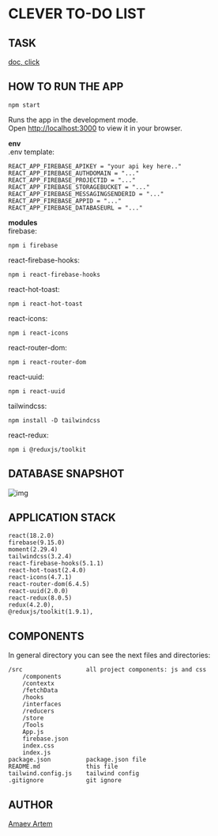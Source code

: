 **CLEVER TO-DO LIST**
=====================

## TASK

[doc, click](https://drive.google.com/file/d/1C_WlHrOBj_KRwdCMsoHdSyGG12xOy_wA/view?usp=sharing)
## HOW TO RUN THE APP

```
npm start
```
Runs the app in the development mode.\
Open [http://localhost:3000](http://localhost:3000) to view it in your browser.

**env** \
.env template:
```
REACT_APP_FIREBASE_APIKEY = "your api key here.."
REACT_APP_FIREBASE_AUTHDOMAIN = "..."
REACT_APP_FIREBASE_PROJECTID = "..."
REACT_APP_FIREBASE_STORAGEBUCKET = "..."
REACT_APP_FIREBASE_MESSAGINGSENDERID = "..."
REACT_APP_FIREBASE_APPID = "..."
REACT_APP_FIREBASE_DATABASEURL = "..."
```
**modules**\
firebase:
```
npm i firebase
```
react-firebase-hooks:
```
npm i react-firebase-hooks
```
react-hot-toast:
```
npm i react-hot-toast
```
react-icons:
```
npm i react-icons
```
react-router-dom:
```
npm i react-router-dom
```
react-uuid:
```
npm i react-uuid
```
tailwindcss:
```
npm install -D tailwindcss
```
react-redux: 
```
npm i @reduxjs/toolkit
```






## DATABASE SNAPSHOT
![img](./db_snapshot.jpg)

## APPLICATION STACK
```
react(18.2.0)
firebase(9.15.0)
moment(2.29.4)
tailwindcss(3.2.4)
react-firebase-hooks(5.1.1)
react-hot-toast(2.4.0)
react-icons(4.7.1)
react-router-dom(6.4.5)
react-uuid(2.0.0)
react-redux(8.0.5)
redux(4.2.0),
@reduxjs/toolkit(1.9.1),
```

## COMPONENTS

In general directory you can see the next files and directories:
```
/src                  all project components: js and css
    /components   
    /contextx
    /fetchData
    /hooks
    /interfaces
    /reducers
    /store  
    /Tools
    App.js 
    firebase.json
    index.css
    index.js
package.json          package.json file
README.md             this file
tailwind.config.js    tailwind config
.gitignore            git ignore
```

## AUTHOR

[Amaev Artem](https://github.com/aamaev)
